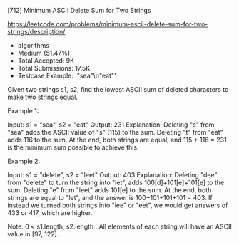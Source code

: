 [712] Minimum ASCII Delete Sum for Two Strings  

https://leetcode.com/problems/minimum-ascii-delete-sum-for-two-strings/description/

* algorithms
* Medium (51.47%)
* Total Accepted:    9K
* Total Submissions: 17.5K
* Testcase Example:  '"sea"\n"eat"'

Given two strings s1, s2, find the lowest ASCII sum of deleted characters to make two strings equal.

Example 1:

Input: s1 = "sea", s2 = "eat"
Output: 231
Explanation: Deleting "s" from "sea" adds the ASCII value of "s" (115) to the sum.
Deleting "t" from "eat" adds 116 to the sum.
At the end, both strings are equal, and 115 + 116 = 231 is the minimum sum possible to achieve this.



Example 2:

Input: s1 = "delete", s2 = "leet"
Output: 403
Explanation: Deleting "dee" from "delete" to turn the string into "let",
adds 100[d]+101[e]+101[e] to the sum.  Deleting "e" from "leet" adds 101[e] to the sum.
At the end, both strings are equal to "let", and the answer is 100+101+101+101 = 403.
If instead we turned both strings into "lee" or "eet", we would get answers of 433 or 417, which are higher.



Note:
0 < s1.length, s2.length .
All elements of each string will have an ASCII value in [97, 122]. 


